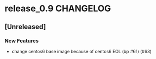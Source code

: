 # release_0.9 CHANGELOG

## [Unreleased]

### New Features

- change centos6 base image because of centos6 EOL (bp #61) (#63)


